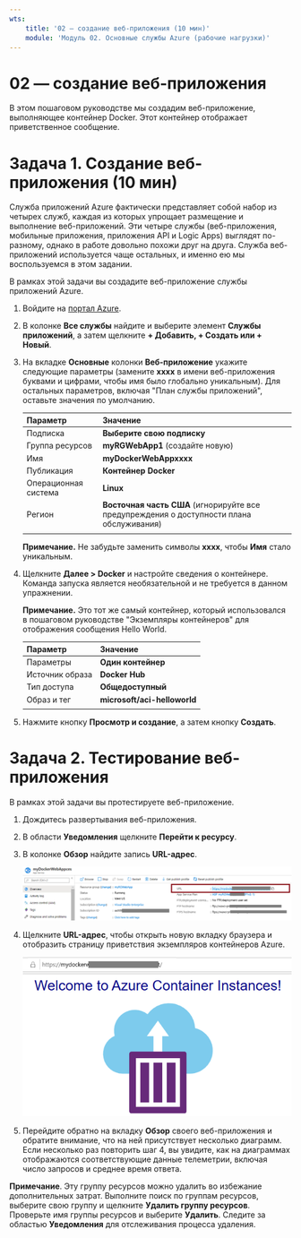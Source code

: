 ```yaml
---
wts:
    title: '02 — создание веб-приложения (10 мин)'
    module: 'Модуль 02. Основные службы Azure (рабочие нагрузки)'
---
```

# 02 — создание веб-приложения

В этом пошаговом руководстве мы создадим веб-приложение, выполняющее контейнер Docker. Этот контейнер отображает приветственное сообщение. 

# Задача 1. Создание веб-приложения (10 мин)

Служба приложений Azure фактически представляет собой набор из четырех служб, каждая из которых упрощает размещение и выполнение веб-приложений. Эти четыре службы (веб-приложения, мобильные приложения, приложения API и Logic Apps) выглядят по-разному, однако в работе довольно похожи друг на друга. Служба веб-приложений используется чаще остальных, и именно ею мы воспользуемся в этом задании.

В рамках этой задачи вы создадите веб-приложение службы приложений Azure. 

1. Войдите на [портал Azure](http://portal.azure.com/). 

2. В колонке **Все службы** найдите и выберите элемент **Службы приложений**, а затем щелкните **+ Добавить, + Создать или + Новый**.

3. На вкладке **Основные** колонки **Веб-приложение** укажите следующие параметры (замените **xxxx** в имени веб-приложения буквами и цифрами, чтобы имя было глобально уникальным). Для остальных параметров, включая "План службы приложений", оставьте значения по умолчанию. 

    | Параметр | Значение |
    | -- | -- |
    | Подписка | **Выберите свою подписку** |
    | Группа ресурсов | **myRGWebApp1** (создайте новую) |
    | Имя | **myDockerWebAppxxxx** |
    | Публикация | **Контейнер Docker** |
    | Операционная система | **Linux** |
    | Регион | **Восточная часть США** (игнорируйте все предупреждения о доступности плана обслуживания) |
    | | |	
    
    **Примечание.** Не забудьте заменить символы **xxxx**, чтобы **Имя** стало уникальным.

4. Щелкните **Далее > Docker** и настройте сведения о контейнере. Команда запуска является необязательной и не требуется в данном упражнении. 

    **Примечание.** Это тот же самый контейнер, который использовался в пошаговом руководстве "Экземпляры контейнеров" для отображения сообщения Hello World. 

    | Параметр | Значение |
    | -- | -- |
    | Параметры | **Один контейнер** |
    | Источник образа | **Docker Hub** |
    | Тип доступа | **Общедоступный** |
    | Образ и тег | **microsoft/aci-helloworld** |
    | | |	


5. Нажмите кнопку **Просмотр и создание**, а затем кнопку **Создать**. 

# Задача 2. Тестирование веб-приложения

В рамках этой задачи вы протестируете веб-приложение.

1. Дождитесь развертывания веб-приложения.

2. В области **Уведомления** щелкните **Перейти к ресурсу**. 

3. В колонке **Обзор** найдите запись **URL-адрес**. 

    ![Снимок экрана: свойства веб-приложения. URL-адрес выделен.](../images/0801.png)

4. Щелкните **URL-адрес**, чтобы открыть новую вкладку браузера и отобразить страницу приветствия экземпляров контейнеров Azure.

    ![Снимок экрана: страница приветствия Экземпляров контейнеров Azure.](../images/0802.png)

5. Перейдите обратно на вкладку **Обзор** своего веб-приложения и обратите внимание, что на ней присутствует несколько диаграмм. Если несколько раз повторить шаг 4, вы увидите, как на диаграммах отображаются соответствующие данные телеметрии, включая число запросов и среднее время ответа. 

**Примечание**. Эту группу ресурсов можно удалить во избежание дополнительных затрат. Выполните поиск по группам ресурсов, выберите свою группу и щелкните **Удалить группу ресурсов**. Проверьте имя группы ресурсов и выберите **Удалить**. Следите за областью **Уведомления** для отслеживания процесса удаления.

